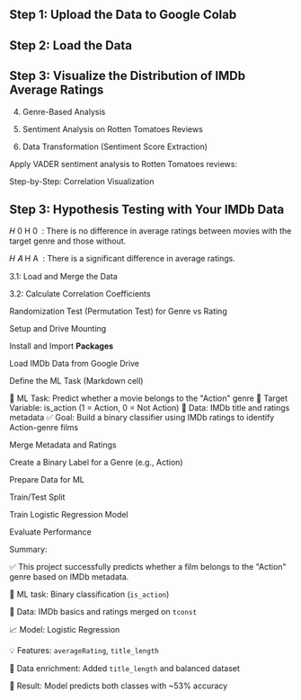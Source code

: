 ## **Step 1: Upload the Data to Google Colab**

## **Step 2: Load the Data**

## **Step 3: Visualize the Distribution of IMDb Average Ratings**



4. Genre-Based Analysis

5. Sentiment Analysis on Rotten Tomatoes Reviews

1. Data Transformation (Sentiment Score Extraction)

Apply VADER sentiment analysis to Rotten Tomatoes reviews:

Step-by-Step: Correlation Visualization

## **Step 3: Hypothesis Testing with Your IMDb Data**

𝐻
0
H
0
​
 : There is no difference in average ratings between movies with the target genre and those without.

𝐻
𝐴
H
A
​
 : There is a significant difference in average ratings.


3.1: Load and Merge the Data

3.2: Calculate Correlation Coefficients

Randomization Test (Permutation Test) for Genre vs Rating

Setup and Drive Mounting

Install and Import **Packages**

Load IMDb Data from Google Drive

Define the ML Task (Markdown cell)

🎯 ML Task: Predict whether a movie belongs to the "Action" genre
🧪 Target Variable: is_action (1 = Action, 0 = Not Action)
📘 Data: IMDb title and ratings metadata
✅ Goal: Build a binary classifier using IMDb ratings to identify Action-genre films


Merge Metadata and Ratings

Create a Binary Label for a Genre (e.g., Action)

Prepare Data for ML

Train/Test Split

Train Logistic Regression Model

Evaluate Performance

Summary:

✅ This project successfully predicts whether a film belongs to the "Action" genre based on IMDb metadata.

🎯 ML task: Binary classification (`is_action`)

📘 Data: IMDb basics and ratings merged on `tconst`

📈 Model: Logistic Regression

💡 Features: `averageRating`, `title_length`

🔁 Data enrichment: Added `title_length` and balanced dataset

🧪 Result: Model predicts both classes with ~53% accuracy
